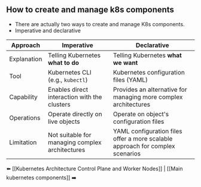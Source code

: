 ## How to create and manage k8s components

 - There are actually two ways to create and manage K8s components.
 - Imperative and declarative

|Approach|Imperative|Declarative|
|---|---|---|
|Explanation|Telling Kubernetes **what to do**|Telling Kubernetes **what we want**|
|Tool|Kubernetes CLI (e.g., `kubectl`)|Kubernetes configuration files (YAML)|
|Capability|Enables direct interaction with the clusters|Provides an alternative for managing more complex architectures|
|Operations|Operate directly on live objects|Operate on object's configuration files|
|Limitation|Not suitable for managing complex architectures|YAML configuration files offer a more scalable approach for complex scenarios|

⬅️ [[Kubernetes Architecture Control Plane and Worker Nodes]] | [[Main kubernetes components]] ➡️
